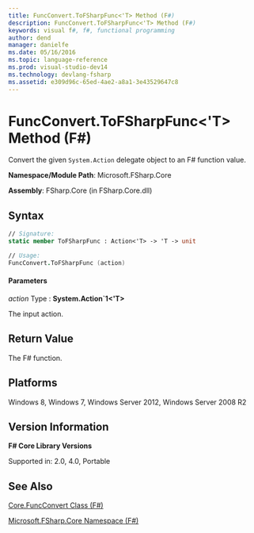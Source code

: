 ```yaml
---
title: FuncConvert.ToFSharpFunc<'T> Method (F#)
description: FuncConvert.ToFSharpFunc<'T> Method (F#)
keywords: visual f#, f#, functional programming
author: dend
manager: danielfe
ms.date: 05/16/2016
ms.topic: language-reference
ms.prod: visual-studio-dev14
ms.technology: devlang-fsharp
ms.assetid: e309d96c-65ed-4ae2-a8a1-3e43529647c8 
---
```


# FuncConvert.ToFSharpFunc<'T> Method (F#)

Convert the given `System.Action` delegate object to an F# function value.

**Namespace/Module Path**: Microsoft.FSharp.Core

**Assembly**: FSharp.Core (in FSharp.Core.dll)


## Syntax

```fsharp
// Signature:
static member ToFSharpFunc : Action<'T> -> 'T -> unit

// Usage:
FuncConvert.ToFSharpFunc (action)
```

#### Parameters
<em>action</em>
Type
: <strong>System.Action&#96;1</strong><strong>&lt;'T&gt;</strong>


The input action.

## Return Value

The F# function.

## Platforms
Windows 8, Windows 7, Windows Server 2012, Windows Server 2008 R2


## Version Information
**F# Core Library Versions**

Supported in: 2.0, 4.0, Portable

## See Also
[Core.FuncConvert Class &#40;F&#35;&#41;](Core.FuncConvert-Class-%5BFSharp%5D.md)

[Microsoft.FSharp.Core Namespace &#40;F&#35;&#41;](Microsoft.FSharp.Core-Namespace-%5BFSharp%5D.md)